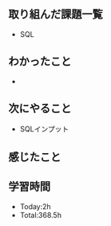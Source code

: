 ## 取り組んだ課題一覧
- SQL
## わかったこと
- 
## 次にやること
- SQLインプット
## 感じたこと

  
## 学習時間
- Today:2h
- Total:368.5h
